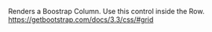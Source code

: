 Renders a Boostrap Column. Use this control inside the Row.
<https://getbootstrap.com/docs/3.3/css/#grid>